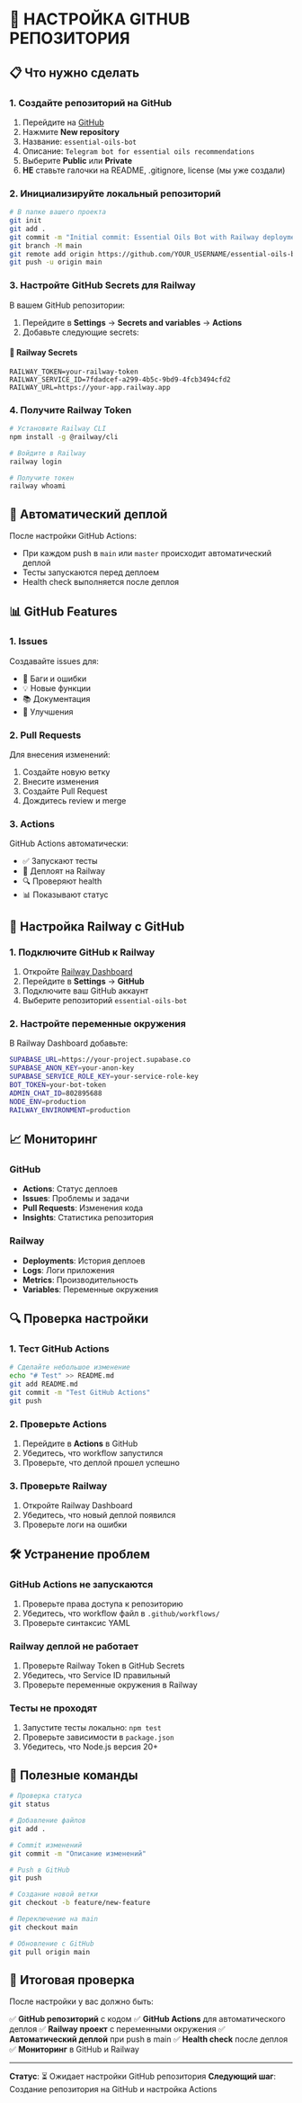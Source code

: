 # 🐙 НАСТРОЙКА GITHUB РЕПОЗИТОРИЯ

## 📋 Что нужно сделать

### 1. Создайте репозиторий на GitHub
1. Перейдите на [GitHub](https://github.com)
2. Нажмите **New repository**
3. Название: `essential-oils-bot`
4. Описание: `Telegram bot for essential oils recommendations`
5. Выберите **Public** или **Private**
6. **НЕ** ставьте галочки на README, .gitignore, license (мы уже создали)

### 2. Инициализируйте локальный репозиторий
```bash
# В папке вашего проекта
git init
git add .
git commit -m "Initial commit: Essential Oils Bot with Railway deployment"
git branch -M main
git remote add origin https://github.com/YOUR_USERNAME/essential-oils-bot.git
git push -u origin main
```

### 3. Настройте GitHub Secrets для Railway

В вашем GitHub репозитории:
1. Перейдите в **Settings** → **Secrets and variables** → **Actions**
2. Добавьте следующие secrets:

#### 🔑 Railway Secrets
```
RAILWAY_TOKEN=your-railway-token
RAILWAY_SERVICE_ID=7fdadcef-a299-4b5c-9bd9-4fcb3494cfd2
RAILWAY_URL=https://your-app.railway.app
```

### 4. Получите Railway Token
```bash
# Установите Railway CLI
npm install -g @railway/cli

# Войдите в Railway
railway login

# Получите токен
railway whoami
```

## 🚀 Автоматический деплой

После настройки GitHub Actions:
- При каждом push в `main` или `master` происходит автоматический деплой
- Тесты запускаются перед деплоем
- Health check выполняется после деплоя

## 📊 GitHub Features

### 1. Issues
Создавайте issues для:
- 🐛 Баги и ошибки
- 💡 Новые функции
- 📚 Документация
- 🔧 Улучшения

### 2. Pull Requests
Для внесения изменений:
1. Создайте новую ветку
2. Внесите изменения
3. Создайте Pull Request
4. Дождитесь review и merge

### 3. Actions
GitHub Actions автоматически:
- ✅ Запускают тесты
- 🚀 Деплоят на Railway
- 🔍 Проверяют health
- 📊 Показывают статус

## 🔧 Настройка Railway с GitHub

### 1. Подключите GitHub к Railway
1. Откройте [Railway Dashboard](https://railway.com/project/db239086-d307-47e7-9c39-871df85a6403)
2. Перейдите в **Settings** → **GitHub**
3. Подключите ваш GitHub аккаунт
4. Выберите репозиторий `essential-oils-bot`

### 2. Настройте переменные окружения
В Railway Dashboard добавьте:
```bash
SUPABASE_URL=https://your-project.supabase.co
SUPABASE_ANON_KEY=your-anon-key
SUPABASE_SERVICE_ROLE_KEY=your-service-role-key
BOT_TOKEN=your-bot-token
ADMIN_CHAT_ID=802895688
NODE_ENV=production
RAILWAY_ENVIRONMENT=production
```

## 📈 Мониторинг

### GitHub
- **Actions**: Статус деплоев
- **Issues**: Проблемы и задачи
- **Pull Requests**: Изменения кода
- **Insights**: Статистика репозитория

### Railway
- **Deployments**: История деплоев
- **Logs**: Логи приложения
- **Metrics**: Производительность
- **Variables**: Переменные окружения

## 🔍 Проверка настройки

### 1. Тест GitHub Actions
```bash
# Сделайте небольшое изменение
echo "# Test" >> README.md
git add README.md
git commit -m "Test GitHub Actions"
git push
```

### 2. Проверьте Actions
1. Перейдите в **Actions** в GitHub
2. Убедитесь, что workflow запустился
3. Проверьте, что деплой прошел успешно

### 3. Проверьте Railway
1. Откройте Railway Dashboard
2. Убедитесь, что новый деплой появился
3. Проверьте логи на ошибки

## 🛠️ Устранение проблем

### GitHub Actions не запускаются
1. Проверьте права доступа к репозиторию
2. Убедитесь, что workflow файл в `.github/workflows/`
3. Проверьте синтаксис YAML

### Railway деплой не работает
1. Проверьте Railway Token в GitHub Secrets
2. Убедитесь, что Service ID правильный
3. Проверьте переменные окружения в Railway

### Тесты не проходят
1. Запустите тесты локально: `npm test`
2. Проверьте зависимости в `package.json`
3. Убедитесь, что Node.js версия 20+

## 📝 Полезные команды

```bash
# Проверка статуса
git status

# Добавление файлов
git add .

# Commit изменений
git commit -m "Описание изменений"

# Push в GitHub
git push

# Создание новой ветки
git checkout -b feature/new-feature

# Переключение на main
git checkout main

# Обновление с GitHub
git pull origin main
```

## 🎯 Итоговая проверка

После настройки у вас должно быть:

✅ **GitHub репозиторий** с кодом
✅ **GitHub Actions** для автоматического деплоя
✅ **Railway проект** с переменными окружения
✅ **Автоматический деплой** при push в main
✅ **Health check** после деплоя
✅ **Мониторинг** в GitHub и Railway

---

**Статус**: ⏳ Ожидает настройки GitHub репозитория
**Следующий шаг**: Создание репозитория на GitHub и настройка Actions 